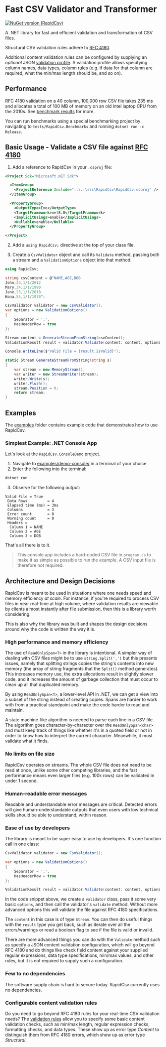 # Fast CSV Validator and Transformer

[![NuGet version (RapidCsv)](https://img.shields.io/nuget/v/RapidCsv?style=flat-square)](https://www.nuget.org/packages/RapidCsv/)

A .NET library for fast and efficient validation and transformation of CSV files. 

Structural CSV validation rules adhere to [RFC 4180](https://www.rfc-editor.org/rfc/rfc4180). 

Additional content validation rules can be configured by supplying an *optional* JSON [validation profile](validator-config-schema.json). A validation profile allows specifying column names, data types, column rules (e.g. if data for that column are required, what the min/max length should be, and so on). 

## Performance

RFC 4180 validation on a 40 column, 100,000 row CSV file takes 235 ms and allocates a total of 100 MB of memory on an old Intel laptop CPU from the 2010s. See [benchmark results](./Benchmarks.md) for more.

You can run benchmarks using a special benchmarking project by navigating to `tests/RapidCsv.Benchmarks` and running `dotnet run -c Release`.

## Basic Usage - Validate a CSV file against [RFC 4180](https://www.rfc-editor.org/rfc/rfc4180)

1. Add a reference to RapidCsv in your `.csproj` file:

```xml
<Project Sdk="Microsoft.NET.Sdk">

  <ItemGroup>
    <ProjectReference Include="..\..\src\RapidCsv\RapidCsv.csproj" />
  </ItemGroup>

  <PropertyGroup>
    <OutputType>Exe</OutputType>
    <TargetFramework>net8.0</TargetFramework>
    <ImplicitUsings>enable</ImplicitUsings>
    <Nullable>enable</Nullable>
  </PropertyGroup>

</Project>
```

2. Add a `using RapidCsv;` directive at the top of your class file.

3. Create a `CsvValidator` object and call its `Validate` method, passing both a stream and a `ValidationOptions` object into that method.

```cs
using RapidCsv;

string csvContent = @"NAME,AGE,DOB
John,23,1/1/2012
Mary,34,1/1/1990
Jane,25,1/1/2010
Hana,55,1/1/1970";

CsvValidator validator = new CsvValidator();
var options = new ValidationOptions()
{
    Separator = ',',
    HasHeaderRow = true
};

Stream content = GenerateStreamFromString(csvContent);
ValidationResult result = validator.Validate(content: content, options: options);

Console.WriteLine($"Valid File = {result.IsValid}");

static Stream GenerateStreamFromString(string s)
{
    var stream = new MemoryStream();
    var writer = new StreamWriter(stream);
    writer.Write(s);
    writer.Flush();
    stream.Position = 0;
    return stream;
}
```

## Examples

The [examples](/examples/) folder contains example code that demonstrates how to use RapidCsv.

### Simplest Example: .NET Console App

Let's look at the `RapidCsv.ConsoleDemo` project. 

1. Navigate to [examples/demo-console/](examples/demo-console/) in a terminal of your choice. 
1. Enter the following into the terminal:

```bash
dotnet run
```

3. Observe for the following output:

```
Valid File = True
 Data Rows         = 4
 Elapsed time (ms) = 3ms
 Columns           = 3
 Error count       = 0
 Warning count     = 0
 Headers = 
  Column 1 = NAME
  Column 2 = AGE
  Column 3 = DOB
```

That's all there is to it.

> This console app includes a hard-coded CSV file in `program.cs` to make it as simple as possible to run the example. A CSV input file is therefore not required.

## Architecture and Design Decisions

RapidCsv is meant to be used in situations where one needs speed and memory efficiency _at scale_. For instance, if you're required to process CSV files in near real-time at high volume, where validation results are viewable by clients almost instantly after file submission, then this is a library worth considering. 

This is also why the library was built and shapes the design decisions around why the code is written the way it is.

### High performance and memory efficiency

The use of `ReadOnlySpan<T>` in the library is intentional. A simpler way of dealing with CSV files might be to use `string.Split(',')` but this presents issues, namely that splitting strings copies the string's contents into new memory (the array of string fragments that the `Split()` method generates). This increases memory use, the extra allocations result in slightly slower code, and it increases the amount of garbage collection that must occur to clean up all that duplicated memory.

By using `ReadOnlySpan<T>`, a lower-level API in .NET, we can get a view into a subset of the string instead of creating copies. Spans are harder to work with from a practical standpoint and make the code harder to read and maintain. 

A state machine-like algorithm is needed to parse each line in a CSV file. The algorithm goes character-by-character over the `ReadOnlySpan<char>` and must keep track of things like whether it's in a quoted field or not in order to know how to interpret the current character. Meanwhile, it must validate what it finds.

### No limits on file size

RapidCsv operates on streams. The whole CSV file does not need to be read at once, unlike some other competing libraries, and the fast performance means even larger files (e.g. 100k rows) can be validated in under 1 second.

### Human-readable error messages

Readable and understandable error messages are critical. Detected errors will give human-understandable outputs that even users with low technical skills should be able to understand, within reason.

### Ease of use by developers

The library is meant to be super easy to use by developers. It's one function call in one class:

```cs
CsvValidator validator = new CsvValidator();

var options = new ValidationOptions()
{
    Separator = ',',
    HasHeaderRow = true
};

ValidationResult result = validator.Validate(content: content, options: options);
```

In the code snippet above, we create a `validator` class, pass it some very basic `options`, and then call the validator's `validate` method. Without more advanced options this will validate the file against RFC 4180 specifications.

The `content` in this case is of type `Stream`. You can then do useful things with the `result` type you get back, such as iterate over all the errors/warnings or read a boolean flag to see if the file is valid or invalid.

There are more advanced things you can do with the `Validate` method such as specify a JSON content validation configuration, which will go beyond RFC 4180 and do things like check field content against your supplied regular expressions, data type specifications, min/max values, and other rules, but it is not required to supply such a configuration.

### Few to no dependencies

The software supply chain is hard to secure today. RapidCsv currently uses no dependencies. 

### Configurable content validation rules

Do you need to go beyond RFC 4180 rules for your real-time CSV validation needs? The [validation rules](./validator-config-schema.json) allow you to specify some basic content validation checks, such as min/max length, regular expression checks, formatting checks, and data types. These show up as error type _Content_ to distinguish them from RFC 4180 errors, which show up as error type _Structural_. 